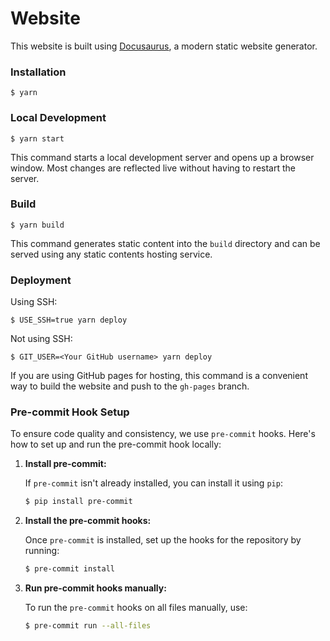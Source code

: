 # Website

This website is built using [Docusaurus](https://docusaurus.io/), a modern static website generator.

### Installation

```
$ yarn
```

### Local Development

```
$ yarn start
```

This command starts a local development server and opens up a browser window. Most changes are reflected live without having to restart the server.

### Build

```
$ yarn build
```

This command generates static content into the `build` directory and can be served using any static contents hosting service.

### Deployment

Using SSH:

```
$ USE_SSH=true yarn deploy
```

Not using SSH:

```
$ GIT_USER=<Your GitHub username> yarn deploy
```

If you are using GitHub pages for hosting, this command is a convenient way to build the website and push to the `gh-pages` branch.

### Pre-commit Hook Setup

To ensure code quality and consistency, we use `pre-commit` hooks. Here's how to set up and run the pre-commit hook locally:

1. **Install pre-commit:**

   If `pre-commit` isn't already installed, you can install it using `pip`:

   ```bash
   $ pip install pre-commit
   ```
2. **Install the pre-commit hooks:**

   Once `pre-commit` is installed, set up the hooks for the repository by running:

   ```bash
   $ pre-commit install
   ```
3. **Run pre-commit hooks manually:**

   To run the `pre-commit` hooks on all files manually, use:

   ```bash
   $ pre-commit run --all-files
   ```
